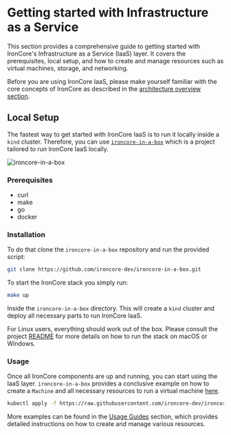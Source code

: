 # Getting started with Infrastructure as a Service

This section provides a comprehensive guide to getting started with IronCore's Infrastructure as a Service (IaaS) layer. 
It covers the prerequisites, local setup, and how to create and manage resources such as virtual machines, storage, 
and networking.

Before you are using IronCore IaaS, please make yourself familiar with the core concepts of IronCore as described in the
[architecture overview section](/iaas/architecture/).

## Local Setup

The fastest way to get started with IronCore IaaS is to run it locally inside a `kind` cluster. Therefore, you can use
[`ironcore-in-a-box`](https://github.com/ironcore-dev/ironcore-in-a-box) which is a project tailored to run IronCore IaaS locally. 

![ironcore-in-a-box](/ironcore-in-a-box.png)

### Prerequisites

- curl
- make 
- go
- docker

### Installation

To do that clone the `ironcore-in-a-box` repository and run the provided script:

```bash
git clone https://github.com/ironcore-dev/ironcore-in-a-box.git
```

To start the IronCore stack you simply run:

```bash
make up
```

Inside the `ironcore-in-a-box` directory. This will create a `kind` cluster and deploy all necessary parts to run 
IronCore IaaS.

For Linux users, everything should work out of the box. Please consult the project [README](https://github.com/ironcore-dev/ironcore-in-a-box/blob/main/README.md) 
for more details on how to run the stack on macOS or Windows.

### Usage

Once all IronCore components are up and running, you can start using the IaaS layer. `ironcore-in-a-box` provides a 
conclusive example on how to create a `Machine` and all necessary resources to run a virtual machine [here](https://github.com/ironcore-dev/ironcore-in-a-box/blob/main/examples/machine/machine.yaml).

```bash
kubectl apply -f https://raw.githubusercontent.com/ironcore-dev/ironcore-in-a-box/refs/heads/main/examples/machine/machine.yaml
```

More examples can be found in the [Usage Guides](/iaas/usage-guides/) section, which provides detailed instructions on 
how to create and manage various resources.
